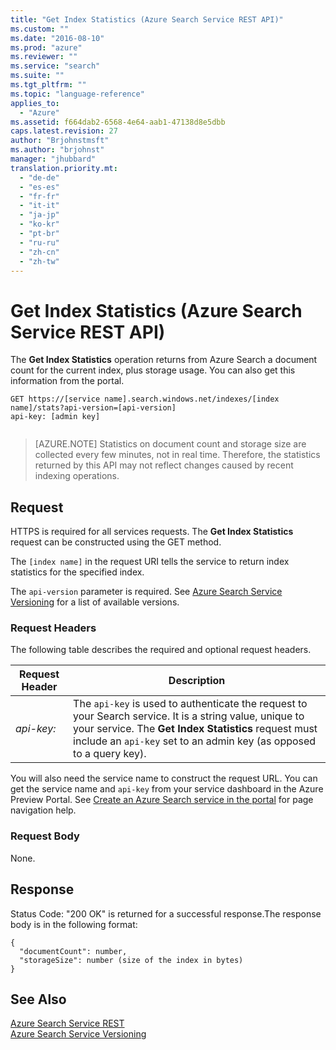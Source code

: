 ```yaml
---
title: "Get Index Statistics (Azure Search Service REST API)"
ms.custom: ""
ms.date: "2016-08-10"
ms.prod: "azure"
ms.reviewer: ""
ms.service: "search"
ms.suite: ""
ms.tgt_pltfrm: ""
ms.topic: "language-reference"
applies_to: 
  - "Azure"
ms.assetid: f664dab2-6568-4e64-aab1-47138d8e5dbb
caps.latest.revision: 27
author: "Brjohnstmsft"
ms.author: "brjohnst"
manager: "jhubbard"
translation.priority.mt: 
  - "de-de"
  - "es-es"
  - "fr-fr"
  - "it-it"
  - "ja-jp"
  - "ko-kr"
  - "pt-br"
  - "ru-ru"
  - "zh-cn"
  - "zh-tw"
---
```

# Get Index Statistics (Azure Search Service REST API)
  The **Get Index Statistics** operation returns from Azure Search a document count for the current index, plus storage usage. You can also get this information from the portal.  
  
```  
GET https://[service name].search.windows.net/indexes/[index name]/stats?api-version=[api-version]  
api-key: [admin key]  
  
```  
 > [AZURE.NOTE] Statistics on document count and storage size are collected every few minutes, not in real time. Therefore, the statistics returned by this API may not reflect changes caused by recent indexing operations.

  
## Request  
 HTTPS is required for all services requests. The **Get Index Statistics** request can be constructed using the GET method.  
  
 The `[index name]` in the request URI tells the service to return index statistics for the specified index.  
  
 The `api-version` parameter is required. See [Azure Search Service Versioning](../Topic/Azure%20Search%20Service%20Versioning.md) for a list of available versions.  
  
### Request Headers  
 The following table describes the required and optional request headers.  
  
|Request Header|Description|  
|--------------------|-----------------|  
|*api-key:*|The `api-key` is used to authenticate the request to your Search service. It is a string value, unique to your service. The **Get Index Statistics** request must include an `api-key` set to an admin key (as opposed to a query key).|  
  
 You will also need the service name to construct the request URL. You can get the service name and `api-key` from your service dashboard in the Azure Preview Portal. See [Create an Azure Search service in the portal](http://azure.microsoft.com/documentation/articles/search-create-service-portal/) for page navigation help.  
  
### Request Body  
 None.  
  
## Response  
 Status Code: "200 OK" is returned for a successful response.The response body is in the following format:  
  
```  
{  
  "documentCount": number,  
  "storageSize": number (size of the index in bytes)  
}  
```  
  
## See Also  
 [Azure Search Service REST](service-rest.md)   
 [Azure Search Service Versioning](../Topic/Azure%20Search%20Service%20Versioning.md)  
  
  